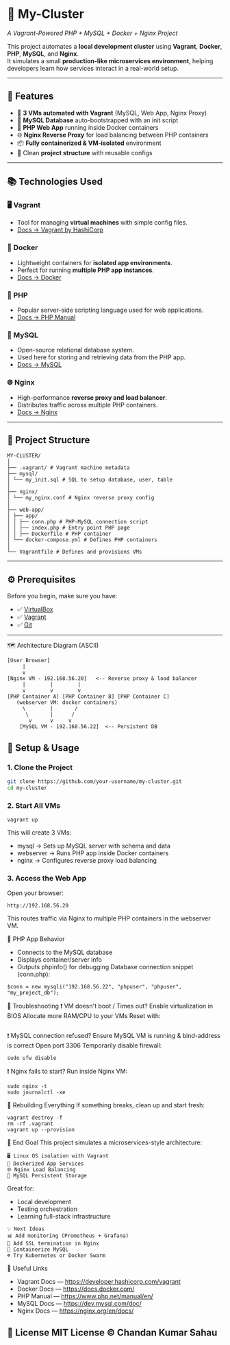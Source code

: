 # 🐘 My-Cluster  
*A Vagrant-Powered PHP + MySQL + Docker + Nginx Project*  

This project automates a **local development cluster** using **Vagrant**, **Docker**, **PHP**, **MySQL**, and **Nginx**.  
It simulates a small **production-like microservices environment**, helping developers learn how services interact in a real-world setup.  

---

## 🧩 Features  

- 🔧 **3 VMs automated with Vagrant** (MySQL, Web App, Nginx Proxy)  
- 🐬 **MySQL Database** auto-bootstrapped with an init script  
- 🐘 **PHP Web App** running inside Docker containers  
- 🌐 **Nginx Reverse Proxy** for load balancing between PHP containers  
- 📦 **Fully containerized & VM-isolated** environment  
- 📁 Clean **project structure** with reusable configs  

---

## 📚 Technologies Used  

### 🖥 Vagrant  
- Tool for managing **virtual machines** with simple config files.  
- [Docs → Vagrant by HashiCorp](https://developer.hashicorp.com/vagrant)  

### 🐳 Docker  
- Lightweight containers for **isolated app environments**.  
- Perfect for running **multiple PHP app instances**.  
- [Docs → Docker](https://docs.docker.com/)  

### 🐘 PHP  
- Popular server-side scripting language used for web applications.  
- [Docs → PHP Manual](https://www.php.net/manual/en/)  

### 🐬 MySQL  
- Open-source relational database system.  
- Used here for storing and retrieving data from the PHP app.  
- [Docs → MySQL](https://dev.mysql.com/doc/)  

### 🌐 Nginx  
- High-performance **reverse proxy and load balancer**.  
- Distributes traffic across multiple PHP containers.  
- [Docs → Nginx](https://nginx.org/en/docs/)  

---

## 📁 Project Structure  

```
MY-CLUSTER/
│
├── .vagrant/ # Vagrant machine metadata
├── mysql/
│ └── my_init.sql # SQL to setup database, user, table
│
├── nginx/
│ └── my_nginx.conf # Nginx reverse proxy config
│
├── web-app/
│ ├── app/
│ │ ├── conn.php # PHP-MySQL connection script
│ │ ├── index.php # Entry point PHP page
│ │ ├── Dockerfile # PHP container
│ └── docker-compose.yml # Defines PHP containers
│
└── Vagrantfile # Defines and provisions VMs
```

---

## ⚙️ Prerequisites  

Before you begin, make sure you have:  

- ✅ [VirtualBox](https://www.virtualbox.org/)  
- ✅ [Vagrant](https://developer.hashicorp.com/vagrant/downloads)  
- ✅ [Git](https://git-scm.com/downloads)  

---
🗺 Architecture Diagram (ASCII)
```
[User Browser]
     |
     v
[Nginx VM - 192.168.56.20]   <-- Reverse proxy & load balancer
     |        |        |
     v        v        v
[PHP Container A] [PHP Container B] [PHP Container C]
   (webserver VM: docker containers)
     \        |       /
      \       |      /
       v      v     v
    [MySQL VM - 192.168.56.22]  <-- Persistent DB

```

## 🚀 Setup & Usage  

### 1. Clone the Project  
```bash
git clone https://github.com/your-username/my-cluster.git
cd my-cluster
```
### 2. Start All VMs
```
vagrant up
```
This will create 3 VMs:
- mysql → Sets up MySQL server with schema and data
- webserver → Runs PHP app inside Docker containers
- nginx → Configures reverse proxy load balancing
### 3. Access the Web App
Open your browser:
```
http://192.168.56.20
```
This routes traffic via Nginx to multiple PHP containers in the webserver VM.

📜 PHP App Behavior
- Connects to the MySQL database
- Displays container/server info
- Outputs phpinfo() for debugging
Database connection snippet (conn.php):
```
$conn = new mysqli("192.168.56.22", "phpuser", "phpuser", "my_project_db");
```

🐞 Troubleshooting
❗ VM doesn't boot / Times out?
Enable virtualization in BIOS
Allocate more RAM/CPU to your VMs
Reset with:
```vagrant destroy -f && vagrant up
```

❗ MySQL connection refused?
Ensure MySQL VM is running & bind-address is correct
Open port 3306
Temporarily disable firewall:
```
sudo ufw disable
```
❗ Nginx fails to start?
Run inside Nginx VM:
```
sudo nginx -t
sudo journalctl -xe
```
🔄 Rebuilding Everything
If something breaks, clean up and start fresh:
```
vagrant destroy -f
rm -rf .vagrant
vagrant up --provision
```

🎯 End Goal
This project simulates a microservices-style architecture:
```
🖥 Linux OS isolation with Vagrant
🐳 Dockerized App Services
🌐 Nginx Load Balancing
🐬 MySQL Persistent Storage
```
Great for:
- Local development
- Testing orchestration
- Learning full-stack infrastructure

```
💡 Next Ideas
📊 Add monitoring (Prometheus + Grafana)
🔐 Add SSL termination in Nginx
🐬 Containerize MySQL
☸️ Try Kubernetes or Docker Swarm
```

🔗 Useful Links
- Vagrant Docs — https://developer.hashicorp.com/vagrant
- Docker Docs — https://docs.docker.com/
- PHP Manual — https://www.php.net/manual/en/
- MySQL Docs — https://dev.mysql.com/doc/
- Nginx Docs — https://nginx.org/en/docs/

📄 License
MIT License © Chandan Kumar Sahau
---


